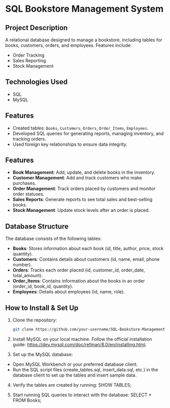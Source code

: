 # SQL Bookstore Management System

## Project Description
A relational database designed to manage a bookstore, including tables for books, customers, orders, and employees. Features include:
- Order Tracking
- Sales Reporting
- Stock Management

## Technologies Used
- SQL
- MySQL

## Features
- Created tables: `Books`, `Customers`, `Orders`, `Order_Items`, `Employees`.
- Developed SQL queries for generating reports, managing inventory, and tracking orders.
- Used foreign key relationships to ensure data integrity.

## Features
- **Book Management**: Add, update, and delete books in the inventory.
- **Customer Management**: Add and track customers who make purchases.
- **Order Management**: Track orders placed by customers and monitor order statuses.
- **Sales Reports**: Generate reports to see total sales and best-selling books.
- **Stock Management**: Update stock levels after an order is placed.


## Database Structure
The database consists of the following tables:

- **Books**: Stores information about each book (id, title, author, price, stock quantity).
- **Customers**: Contains details about customers (id, name, email, phone number).
- **Orders**: Tracks each order placed (id, customer_id, order_date, total_amount).
- **Order_Items**: Contains information about the books in an order (order_id, book_id, quantity).
- **Employees**: Details about employees (id, name, role).

## How to Install & Set Up

1. Clone the repository:
   ```bash
   git clone https://github.com/your-username/SQL-Bookstore-Management-System.git

2. Install MySQL on your local machine. Follow the official installation guide: https://dev.mysql.com/doc/refman/8.0/en/installing.html.

3. Set up the MySQL database:

- Open MySQL Workbench or your preferred database client.
- Run the SQL script files (create_tables.sql, insert_data.sql, etc.) in the database client to set up the tables and insert sample data.

4. Verify the tables are created by running:
SHOW TABLES;

5. Start running SQL queries to interact with the database:
SELECT * FROM Books;




